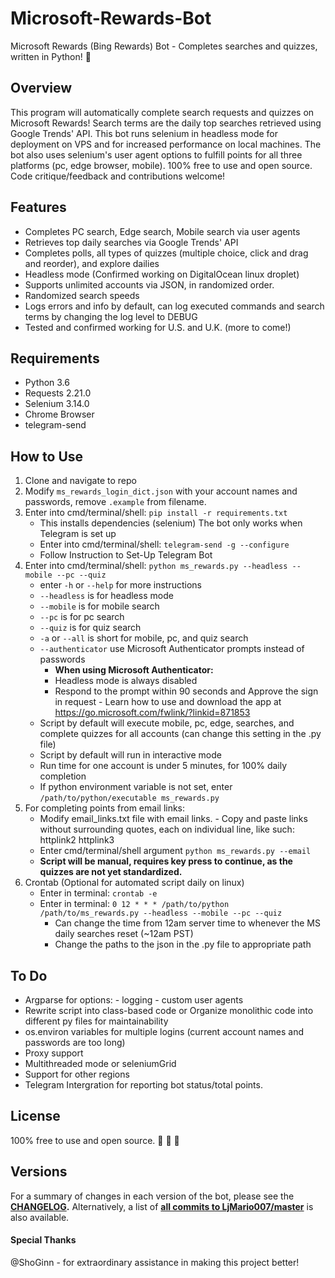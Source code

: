 # Microsoft-Rewards-Bot

Microsoft Rewards (Bing Rewards) Bot - Completes searches and quizzes, written
in Python! :raised_hands:

## Overview

This program will automatically complete search requests and quizzes on
Microsoft Rewards! Search terms are the daily top searches retrieved using
Google Trends' API. This bot runs selenium in headless mode for deployment on
VPS and for increased performance on local machines. The bot also uses
selenium's user agent options to fulfill points for all three platforms (pc,
edge browser, mobile). 100% free to use and open source. Code critique/feedback
and contributions welcome!

## Features

- Completes PC search, Edge search, Mobile search via user agents
- Retrieves top daily searches via Google Trends' API
- Completes polls, all types of quizzes (multiple choice, click and drag and
  reorder), and explore dailies
- Headless mode (Confirmed working on DigitalOcean linux droplet)
- Supports unlimited accounts via JSON, in randomized order.
- Randomized search speeds
- Logs errors and info by default, can log executed commands and search terms by
  changing the log level to DEBUG
- Tested and confirmed working for U.S. and U.K. (more to come!)

## Requirements

- Python 3.6
- Requests 2.21.0
- Selenium 3.14.0
- Chrome Browser
- telegram-send

## How to Use

1.  Clone and navigate to repo
2.  Modify `ms_rewards_login_dict.json` with your account names and passwords,
    remove `.example` from filename.
3.  Enter into cmd/terminal/shell: `pip install -r requirements.txt`
    - This installs dependencies (selenium) The bot only works when Telegram is
      set up
    - Enter into cmd/terminal/shell: `telegram-send -g --configure`
    - Follow Instruction to Set-Up Telegram Bot
4.  Enter into cmd/terminal/shell:
    `python ms_rewards.py --headless --mobile --pc --quiz`
    - enter `-h` or `--help` for more instructions
    - `--headless` is for headless mode
    - `--mobile` is for mobile search
    - `--pc` is for pc search
    - `--quiz` is for quiz search
    - `-a` or `--all` is short for mobile, pc, and quiz search
    - `--authenticator` use Microsoft Authenticator prompts instead of passwords
      - **When using Microsoft Authenticator:**
      - Headless mode is always disabled
      - Respond to the prompt within 90 seconds and Approve the sign in
        request - Learn how to use and download the app at
        <https://go.microsoft.com/fwlink/?linkid=871853>
    - Script by default will execute mobile, pc, edge, searches, and complete
      quizzes for all accounts (can change this setting in the .py file)
    - Script by default will run in interactive mode
    - Run time for one account is under 5 minutes, for 100% daily completion
    - If python environment variable is not set, enter
      `/path/to/python/executable ms_rewards.py`
5.  For completing points from email links:
    - Modify email_links.txt file with email links. - Copy and paste links
      without surrounding quotes, each on individual line, like such: httplink2
      httplink3
    - Enter cmd/terminal/shell argument `python ms_rewards.py --email`
    - **Script will be manual, requires key press to continue, as the quizzes
      are not yet standardized.**
6.  Crontab (Optional for automated script daily on linux)
    - Enter in terminal: `crontab -e`
    - Enter in terminal:
      `0 12 * * * /path/to/python /path/to/ms_rewards.py --headless --mobile --pc --quiz`
      - Can change the time from 12am server time to whenever the MS daily
        searches reset (~12am PST)
      - Change the paths to the json in the .py file to appropriate path

## To Do

- Argparse for options: - logging - custom user agents
- Rewrite script into class-based code or Organize monolithic code into
  different py files for maintainability
- os.environ variables for multiple logins (current account names and passwords
  are too long)
- Proxy support
- Multithreaded mode or seleniumGrid
- Support for other regions
- Telegram Intergration for reporting bot status/total points.

## License

100% free to use and open source. :see_no_evil: :hear_no_evil: :speak_no_evil:

## Versions

For a summary of changes in each version of the bot, please see the
**[CHANGELOG](CHANGELOG.md).** Alternatively, a list of
**[all commits to LjMario007/master](https://github.com/LjMario007/Microsoft-Rewards-Bot/commits/master)**
is also available.

#### Special Thanks

@ShoGinn - for extraordinary assistance in making this project better!
